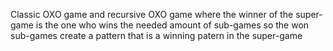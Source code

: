Classic OXO game and recursive OXO game where the winner of the super-game is the one who wins the needed amount of sub-games so the won sub-games create a pattern
that is a winning patern in the super-game

